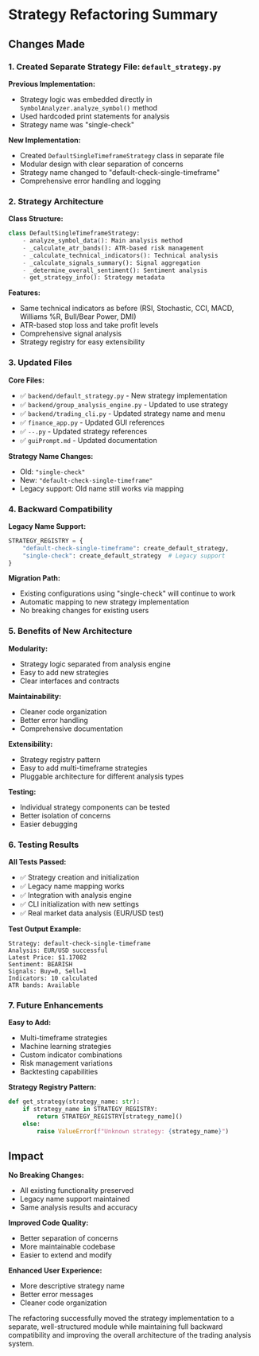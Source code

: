 # Strategy Refactoring Summary

## Changes Made

### 1. Created Separate Strategy File: `default_strategy.py`

**Previous Implementation:**
- Strategy logic was embedded directly in `SymbolAnalyzer.analyze_symbol()` method
- Used hardcoded print statements for analysis
- Strategy name was "single-check"

**New Implementation:**
- Created `DefaultSingleTimeframeStrategy` class in separate file
- Modular design with clear separation of concerns
- Strategy name changed to "default-check-single-timeframe"
- Comprehensive error handling and logging

### 2. Strategy Architecture

**Class Structure:**
```python
class DefaultSingleTimeframeStrategy:
    - analyze_symbol_data(): Main analysis method
    - _calculate_atr_bands(): ATR-based risk management
    - _calculate_technical_indicators(): Technical analysis
    - _calculate_signals_summary(): Signal aggregation  
    - _determine_overall_sentiment(): Sentiment analysis
    - get_strategy_info(): Strategy metadata
```

**Features:**
- Same technical indicators as before (RSI, Stochastic, CCI, MACD, Williams %R, Bull/Bear Power, DMI)
- ATR-based stop loss and take profit levels
- Comprehensive signal analysis
- Strategy registry for easy extensibility

### 3. Updated Files

**Core Files:**
- ✅ `backend/default_strategy.py` - New strategy implementation
- ✅ `backend/group_analysis_engine.py` - Updated to use strategy
- ✅ `backend/trading_cli.py` - Updated strategy name and menu
- ✅ `finance_app.py` - Updated GUI references
- ✅ `--.py` - Updated strategy references
- ✅ `guiPrompt.md` - Updated documentation

**Strategy Name Changes:**
- Old: `"single-check"`
- New: `"default-check-single-timeframe"`
- Legacy support: Old name still works via mapping

### 4. Backward Compatibility

**Legacy Name Support:**
```python
STRATEGY_REGISTRY = {
    "default-check-single-timeframe": create_default_strategy,
    "single-check": create_default_strategy  # Legacy support
}
```

**Migration Path:**
- Existing configurations using "single-check" will continue to work
- Automatic mapping to new strategy implementation
- No breaking changes for existing users

### 5. Benefits of New Architecture

**Modularity:**
- Strategy logic separated from analysis engine
- Easy to add new strategies
- Clear interfaces and contracts

**Maintainability:**
- Cleaner code organization
- Better error handling
- Comprehensive documentation

**Extensibility:**
- Strategy registry pattern
- Easy to add multi-timeframe strategies
- Pluggable architecture for different analysis types

**Testing:**
- Individual strategy components can be tested
- Better isolation of concerns
- Easier debugging

### 6. Testing Results

**All Tests Passed:**
- ✅ Strategy creation and initialization
- ✅ Legacy name mapping works
- ✅ Integration with analysis engine
- ✅ CLI initialization with new settings
- ✅ Real market data analysis (EUR/USD test)

**Test Output Example:**
```
Strategy: default-check-single-timeframe
Analysis: EUR/USD successful
Latest Price: $1.17082
Sentiment: BEARISH
Signals: Buy=0, Sell=1
Indicators: 10 calculated
ATR bands: Available
```

### 7. Future Enhancements

**Easy to Add:**
- Multi-timeframe strategies
- Machine learning strategies  
- Custom indicator combinations
- Risk management variations
- Backtesting capabilities

**Strategy Registry Pattern:**
```python
def get_strategy(strategy_name: str):
    if strategy_name in STRATEGY_REGISTRY:
        return STRATEGY_REGISTRY[strategy_name]()
    else:
        raise ValueError(f"Unknown strategy: {strategy_name}")
```

## Impact

**No Breaking Changes:**
- All existing functionality preserved
- Legacy name support maintained
- Same analysis results and accuracy

**Improved Code Quality:**
- Better separation of concerns
- More maintainable codebase
- Easier to extend and modify

**Enhanced User Experience:**
- More descriptive strategy name
- Better error messages
- Cleaner code organization

The refactoring successfully moved the strategy implementation to a separate, well-structured module while maintaining full backward compatibility and improving the overall architecture of the trading analysis system.
